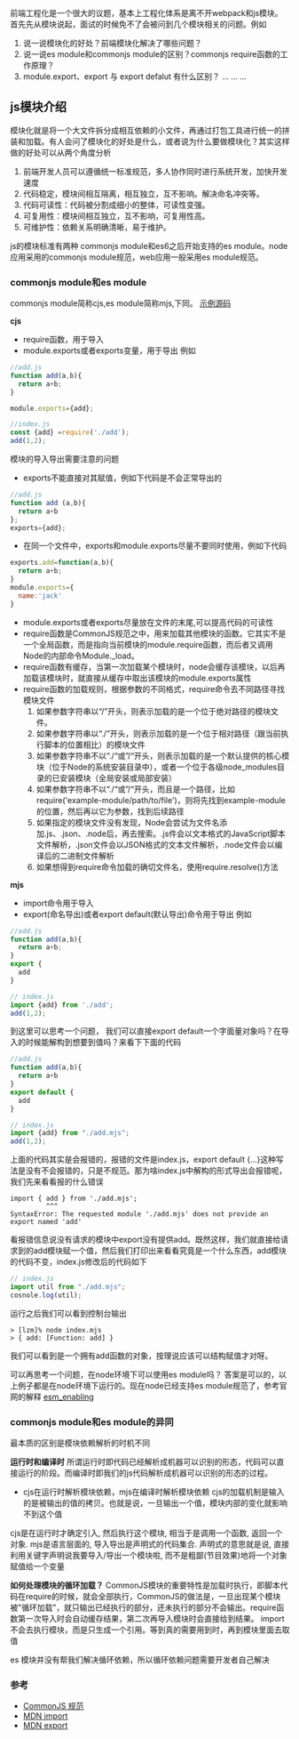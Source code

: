 
前端工程化是一个很大的议题，基本上工程化体系是离不开webpack和js模块。首先先从模块说起，面试的时候免不了会被问到几个模块相关的问题。例如
1. 说一说模块化的好处？前端模块化解决了哪些问题？
2. 说一说es module和commonjs module的区别？commonjs require函数的工作原理？
3. module.export、export 与 export defalut 有什么区别？
...
...
...

## js模块介绍
模块化就是将一个大文件拆分成相互依赖的小文件，再通过打包工具进行统一的拼装和加载。有人会问了模块化的好处是什么，或者说为什么要做模块化？其实这样做的好处可以从两个角度分析

1. 前端开发人员可以遵循统一标准规范，多人协作同时进行系统开发，加快开发速度
2. 代码稳定，模块间相互隔离，相互独立，互不影响。解决命名冲突等。
3. 代码可读性：代码被分割成细小的整体，可读性变强。
4. 可复用性：模块间相互独立，互不影响，可复用性高。
5. 可维护性：依赖关系明确清晰，易于维护。

js的模块标准有两种 commonjs module和es6之后开始支持的es module。node应用采用的commonjs module规范，web应用一般采用es module规范。

### commonjs module和es module
commonjs module简称cjs,es module简称mjs,下同。
[示例源码](https://github.com/XingGuoZM/blog/tree/master/%E5%89%8D%E7%AB%AF%E5%B7%A5%E7%A8%8B%E5%8C%96/webpack-demo-module)

**cjs**
- require函数，用于导入
- module.exports或者exports变量，用于导出
例如
```js
//add.js
function add(a,b){
  return a+b;
}

module.exports={add};

//index.js
const {add} =require('./add');
add(1,2);
```

模块的导入导出需要注意的问题
- exports不能直接对其赋值，例如下代码是不会正常导出的
```js
//add.js
function add (a,b){
  return a+b
};
exports={add};
```
- 在同一个文件中，exports和module.exports尽量不要同时使用，例如下代码
```js
exports.add=function(a,b){
  return a+b;
}
module.exports={
  name:'jack'
}
```
- module.exports或者exports尽量放在文件的末尾,可以提高代码的可读性
- require函数是CommonJS规范之中，用来加载其他模块的函数。它其实不是一个全局函数，而是指向当前模块的module.require函数，而后者又调用Node的内部命令Module._load。
- require函数有缓存，当第一次加载某个模块时，node会缓存该模块，以后再加载该模块时，就直接从缓存中取出该模块的module.exports属性
- require函数的加载规则，根据参数的不同格式，require命令去不同路径寻找模块文件
  1. 如果参数字符串以“/”开头，则表示加载的是一个位于绝对路径的模块文件。
  2. 如果参数字符串以“./”开头，则表示加载的是一个位于相对路径（跟当前执行脚本的位置相比）的模块文件
  3. 如果参数字符串不以“./“或”/“开头，则表示加载的是一个默认提供的核心模块（位于Node的系统安装目录中），或者一个位于各级node_modules目录的已安装模块（全局安装或局部安装）
  4. 如果参数字符串不以“./“或”/“开头，而且是一个路径，比如require('example-module/path/to/file')，则将先找到example-module的位置，然后再以它为参数，找到后续路径
  5. 如果指定的模块文件没有发现，Node会尝试为文件名添加.js、.json、.node后，再去搜索。.js件会以文本格式的JavaScript脚本文件解析，.json文件会以JSON格式的文本文件解析，.node文件会以编译后的二进制文件解析
  6. 如果想得到require命令加载的确切文件名，使用require.resolve()方法

**mjs**
- import命令用于导入
- export(命名导出)或者export default(默认导出)命令用于导出
例如
```js
//add.js
function add(a,b){
  return a+b;
}
export {
  add
}

// index.js
import {add} from './add';
add(1,2);
```
到这里可以思考一个问题，
我们可以直接export default一个字面量对象吗？在导入的时候能解构到想要到值吗？来看下下面的代码
```js
//add.js
function add(a,b){
  return a+b
}
export default {
  add
}

// index.js
import {add} from "./add.mjs";
add(1,2);
```
上面的代码其实是会报错的，报错的文件是index.js，export default {...}这种写法是没有不会报错的，只是不规范。那为啥index.js中解构的形式导出会报错呢，我们先来看看报的什么错误
```
import { add } from './add.mjs';
         ^^^
SyntaxError: The requested module './add.mjs' does not provide an export named 'add'
```
看报错信息说没有请求的模块中export没有提供add。既然这样，我们就直接给请求到的add模块赋一个值，然后我们打印出来看看究竟是一个什么东西，add模块的代码不变，index.js修改后的代码如下
```js
// index.js
import util from "./add.mjs";
cosnole.log(util);

```
运行之后我们可以看到控制台输出
```
> [lzm]% node index.mjs
> { add: [Function: add] }
```
我们可以看到是一个拥有add函数的对象，按理说应该可以结构赋值才对呀。

可以再思考一个问题，在node环境下可以使用es module吗？
答案是可以的，以上例子都是在node环境下运行的。现在node已经支持es module规范了，参考官网的解释
[esm_enabling](https://nodejs.org/docs/latest-v15.x/api/esm.html#esm_enabling)

### commonjs module和es module的异同
最本质的区别是模块依赖解析的时机不同

**运行时和编译时**
所谓运行时即代码已经解析成机器可以识别的形态，代码可以直接运行的阶段。而编译时即我们的js代码解析成机器可以识别的形态的过程。

- cjs在运行时解析模块依赖，mjs在编译时解析模块依赖
cjs的加载机制是输入的是被输出的值的拷贝。也就是说，一旦输出一个值，模块内部的变化就影响不到这个值

cjs是在运行时才确定引入, 然后执行这个模块, 相当于是调用一个函数, 返回一个对象.
mjs是语言层面的, 导入导出是声明式的代码集合. 声明式的意思就是说, 直接利用关键字声明说我要导入/导出一个模块啦, 而不是粗鄙(节目效果)地将一个对象赋值给一个变量

**如何处理模块的循环加载？**
CommonJS模块的重要特性是加载时执行，即脚本代码在require的时候，就会全部执行，CommonJS的做法是，一旦出现某个模块被"循环加载"，就只输出已经执行的部分，还未执行的部分不会输出。require函数第一次导入时会自动缓存结果，第二次再导入模块时会直接给到结果。
import不会去执行模块，而是只生成一个引用。等到真的需要用到时，再到模块里面去取值

es 模块并没有帮我们解决循环依赖，所以循环依赖问题需要开发者自己解决

### 参考
- [CommonJS 规范](http://wiki.commonjs.org/wiki/CommonJS)
- [MDN import](https://developer.mozilla.org/zh-CN/docs/Web/JavaScript/Reference/Statements/import)
- [MDN export](https://developer.mozilla.org/zh-CN/docs/Web/JavaScript/Reference/Statements/export)